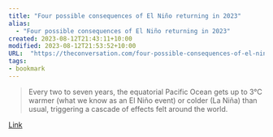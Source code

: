 ```yaml
---
title: "Four possible consequences of El Niño returning in 2023"
alias:
  - "Four possible consequences of El Niño returning in 2023"
created: 2023-08-12T21:43:11+10:00
modified: 2023-08-12T21:53:52+10:00
URL:  "https://theconversation.com/four-possible-consequences-of-el-nino-returning-in-2023-198105"
tags:
- bookmark
---
```


> Every two to seven years, the equatorial Pacific Ocean gets up to 3°C warmer (what we know as an El Niño event) or colder (La Niña) than usual, triggering a cascade of effects felt around the world.

[Link](https://theconversation.com/four-possible-consequences-of-el-nino-returning-in-2023-198105)